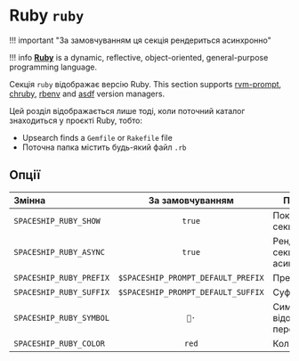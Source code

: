 # Ruby `ruby`

!!! important "За замовчуванням ця секція рендериться асинхронно"

!!! info
    [**Ruby**](https://www.ruby-lang.org) is a dynamic, reflective, object-oriented, general-purpose programming language.

Секція `ruby` відображає версію Ruby. This section supports [rvm-prompt](https://rvm.io/workflow/prompt), [chruby](https://github.com/postmodern/chruby), [rbenv](https://github.com/rbenv/rbenv) and [asdf](https://asdf-vm.com) version managers.

Цей розділ відображається лише тоді, коли поточний каталог знаходиться у проєкті Ruby, тобто:

* Upsearch finds a `Gemfile` or `Rakefile` file
* Поточна папка містить будь-який файл `.rb`

## Опції

| Змінна                  |          За замовчуванням          | Пояснення                               |
|:----------------------- |:----------------------------------:| --------------------------------------- |
| `SPACESHIP_RUBY_SHOW`   |               `true`               | Показати секцію                         |
| `SPACESHIP_RUBY_ASYNC`  |               `true`               | Рендерити секцію асинхронно       |     |
| `SPACESHIP_RUBY_PREFIX` | `$SPACESHIP_PROMPT_DEFAULT_PREFIX` | Префікс секції                          |
| `SPACESHIP_RUBY_SUFFIX` | `$SPACESHIP_PROMPT_DEFAULT_SUFFIX` | Суфікс секції                           |
| `SPACESHIP_RUBY_SYMBOL` |                `💎·`                | Символ, що відображається перед секцією |
| `SPACESHIP_RUBY_COLOR`  |               `red`                | Колір секції                            |
